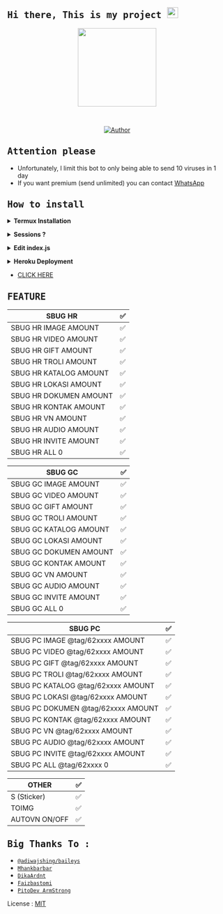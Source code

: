 ## <samp> Hi there, This is my project <img src="https://media.giphy.com/media/hvRJCLFzcasrR4ia7z/giphy.gif" width="25"> </samp>

<p align="center">
<img src="https://avatars.githubusercontent.com/PitoDevID" height="180" style="margin-left: auto;margin-right: auto;display: block;">
</p>

</br>
<p align="center">
<a href="https://github.com/PitoDevID"><img title="Author" src="https://img.shields.io/badge/Author-Zann-red.svg?color=ff0000&style=for-the-badge&logo=github" /></a>  
</p>

## <samp> Attention please </samp>
* Unfortunately, I limit this bot to only being able to send 10 viruses in 1 day
* If you want premium (send unlimited) you can contact [WhatsApp](https://wa.me/6285235637978)

## <samp>How to install </samp>

<b><details><summary>Termux Installation</summary></b>

* Download & Install Termux [`Click here`](https://f-droid.org/repo/com.termux_118.apk)
	
```bash
> apt update && apt upgrade
> apt install git -y
> apt install nodejs -y
> apt install ffmpeg -y
> git clone https://github.com/PitoDevID/bot-bug-md
> cd bot-bug-md
> npm start
```
</details>

<!-- Edit -->
<b><details><summary>Sessions ?</summary></b>
```bash
session-md.json
```
</details>


<!-- Edit -->
<b><details><summary>Edit index.js</summary></b>
```bash
wm = "By PitoDev ArmStrong" [ YOUR NAME ]
urlnye = "https://github.com/PitoDevID" [ LINK FOR WEBPAGE ]
fotonye = fs.readFileSync('./pict.jpg') [ JPEG FOT WEBPAGE ]
```
</details>

<!-- Installation -->
<b><details><summary>Heroku Deployment</summary></b>  

[![Deploy](https://www.herokucdn.com/deploy/button.png)](https://heroku.com/deploy)
	
<b>Requirements:</b>
* NodeJS buildpack
* FFmpeg buildpack https://github.com/jonathanong/heroku-buildpack-ffmpeg-latest.git
</details>

* [CLICK HERE](https://github.com/PitoDevID/bot-bug-md/blob/master/index.js)

## <samp>FEATURE </samp>


| SBUG HR |✅|
| ------------- | ------------- |
| SBUG HR IMAGE AMOUNT |✅|
| SBUG HR VIDEO AMOUNT |✅|
| SBUG HR GIFT AMOUNT |✅|
| SBUG HR TROLI AMOUNT |✅|
| SBUG HR KATALOG AMOUNT |✅|
| SBUG HR LOKASI AMOUNT |✅|
| SBUG HR DOKUMEN AMOUNT |✅|
| SBUG HR KONTAK AMOUNT |✅|
| SBUG HR VN AMOUNT |✅|
| SBUG HR AUDIO AMOUNT |✅|
| SBUG HR INVITE AMOUNT |✅|
| SBUG HR ALL 0 |✅|

| SBUG GC |✅|
| ------------- | ------------- |
| SBUG GC IMAGE AMOUNT |✅|
| SBUG GC VIDEO AMOUNT |✅|
| SBUG GC GIFT AMOUNT |✅|
| SBUG GC TROLI AMOUNT |✅|
| SBUG GC KATALOG AMOUNT |✅|
| SBUG GC LOKASI AMOUNT |✅|
| SBUG GC DOKUMEN AMOUNT |✅|
| SBUG GC KONTAK AMOUNT |✅|
| SBUG GC VN AMOUNT |✅|
| SBUG GC AUDIO AMOUNT |✅|
| SBUG GC INVITE AMOUNT |✅|
| SBUG GC ALL 0 |✅|

| SBUG PC |✅|
| ------------- | ------------- |
| SBUG PC IMAGE @tag/62xxxx AMOUNT |✅|
| SBUG PC VIDEO @tag/62xxxx AMOUNT |✅|
| SBUG PC GIFT @tag/62xxxx AMOUNT |✅|
| SBUG PC TROLI @tag/62xxxx AMOUNT |✅|
| SBUG PC KATALOG @tag/62xxxx AMOUNT |✅|
| SBUG PC LOKASI @tag/62xxxx AMOUNT |✅|
| SBUG PC DOKUMEN @tag/62xxxx AMOUNT |✅|
| SBUG PC KONTAK @tag/62xxxx AMOUNT |✅|
| SBUG PC VN @tag/62xxxx AMOUNT |✅|
| SBUG PC AUDIO @tag/62xxxx AMOUNT |✅|
| SBUG PC INVITE @tag/62xxxx AMOUNT |✅|
| SBUG PC ALL @tag/62xxxx 0 |✅|

| OTHER |✅|
| ------------- | ------------- |
| S (Sticker) |✅|
| TOIMG |✅|
| AUTOVN ON/OFF |✅|

## <samp>  Big Thanks To :
* [`@adiwajshing/baileys`](https://github.com/adiwajshing/baileys)
* [`Mhankbarbar`](https://github.com/MhankBarBar)
* [`DikaArdnt`](https://github.com/DikaArdnt)
* [`Faizbastomi`](https://github.com/FaizBastomi)
* [`PitoDev ArmStrong`](https://github.com/PitoDevID)</samp>

License : [MIT](https://en.wikipedia.org/wiki/MIT_License)
